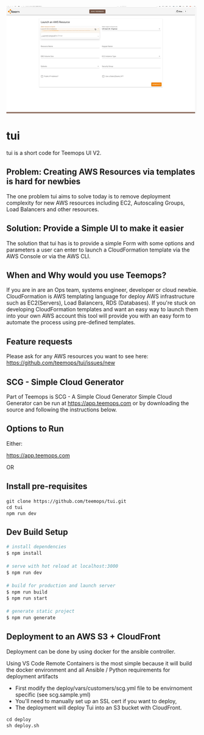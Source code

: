 ![Teemops GIF](https://raw.githubusercontent.com/teemops/assets/master/teemops-scg-gif.mp4.gif)

# tui

tui is a short code for Teemops UI V2.

## Problem: Creating AWS Resources via templates is hard for newbies

The one problem tui aims to solve today is to remove deployment complexity for new AWS resources including EC2, Autoscaling Groups, Load Balancers and other resources.

## Solution: Provide a Simple UI to make it easier

The solution that tui has is to provide a simple Form with some options and parameters a user can enter to launch a CloudFormation template via the AWS Console or via the AWS CLI.

## When and Why would you use Teemops?

If you are in are an Ops team, systems engineer, developer or cloud newbie.
CloudFormation is AWS templating language for deploy AWS infrastructure such as EC2(Servers), Load Balancers, RDS (Databases).
If you're stuck on developing CloudFormation templates and want an easy way to launch them into your own AWS account this tool will provide you with an easy form to automate the process using pre-defined templates.

## Feature requests

Please ask for any AWS resources you want to see here: https://github.com/teemops/tui/issues/new

## SCG - Simple Cloud Generator

Part of Teemops is SCG - A Simple Cloud Generator
Simple Cloud Generator can be run at https://app.teemops.com or by downloading the source and following the instructions below.

## Options to Run

Either:

https://app.teemops.com

OR

## Install pre-requisites

```
git clone https://github.com/teemops/tui.git
cd tui
npm run dev

```

## Dev Build Setup

```bash
# install dependencies
$ npm install

# serve with hot reload at localhost:3000
$ npm run dev

# build for production and launch server
$ npm run build
$ npm run start

# generate static project
$ npm run generate
```

## Deployment to an AWS S3 + CloudFront

Deployment can be done by using docker for the ansible controller.

Using VS Code Remote Containers is the most simple because it will build the docker environment and all Ansible / Python requirements for deployment artifacts

- First modify the deploy/vars/customers/scg.yml file to be envirnoment specific (see scg.sample.yml)
- You'll need to manually set up an SSL cert if you want to deploy,
- The deployment will deploy Tui into an S3 bucket with CloudFront.

```
cd deploy
sh deploy.sh

```

